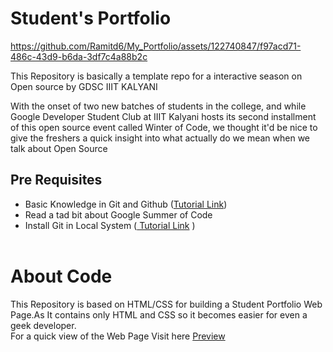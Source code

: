 # <b>Student's Portfolio</b>















https://github.com/Ramitd6/My_Portfolio/assets/122740847/f97acd71-486c-43d9-b6da-3df7c4a88b2c






This Repository is basically a template repo for a interactive season on Open source by GDSC IIIT KALYANI 

With the onset of two new batches of students in the college, and while Google Developer Student Club at IIIT Kalyani hosts its second installment of this open source event called Winter of Code, we thought it'd be nice to give the freshers a quick insight into what actually do we mean when we talk about Open Source
<br>

## <b>Pre Requisites</b>

- Basic Knowledge in Git and Github (<a href="https://www.youtube.com/watch?v=qMnWJ30tMSU">Tutorial Link</a>)
- Read a tad bit about Google Summer of Code
- Install Git in Local System (<a href="https://www.youtube.com/watch?v=2j7fD92g-gE)"> Tutorial Link</a> )
<br><br>

# About Code 
 
 This Repository is based on HTML/CSS for building a Student Portfolio Web Page.As It contains only HTML and CSS so it becomes easier for even a geek developer.
 <br>
 For a quick view of the Web Page Visit here <a href='https://gdsc-iiit-kalyani.github.io/Student-Portfolio/'>Preview</a>
